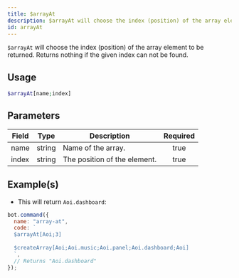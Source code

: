 ```yaml
---
title: $arrayAt
description: $arrayAt will choose the index (position) of the array element to be returned. Returns nothing if the given index can not be found.
id: arrayAt
---
```


`$arrayAt` will choose the index (position) of the array element to be returned. Returns nothing if the given index can not be found.

## Usage

```php
$arrayAt[name;index]
```

## Parameters

| Field | Type   | Description                  | Required |
| ----- | ------ | ---------------------------- | :------: |
| name  | string | Name of the array.           |   true   |
| index | string | The position of the element. |   true   |

## Example(s)

- This will return `Aoi.dashboard`:

```javascript
bot.command({
  name: "array-at",
  code: `
  $arrayAt[Aoi;3]
  
  $createArray[Aoi;Aoi.music;Aoi.panel;Aoi.dashboard;Aoi]
  `,
  // Returns "Aoi.dashboard"
});
```
